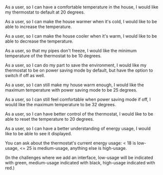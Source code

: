 As a user, so I can have a comfortable temperature in the house,
I would like my thermostat to default at 20 degrees.

As a user, so I can make the house warmer when it's cold,
I would like to be able to increase the temperature.

As a user, so I can make the house cooler when it's warm,
I would like to be able to decrease the temperature.

As a user, so that my pipes don't freeze,
I would like the minimum temperature of the thermostat to be 10 degrees.

As a user, so I can do my part to save the environment,
I would like my thermostat to be on power saving mode by default, but have the option to switch if off as well.

As a user, so I can still make my house warm enough,
I would like the maximum temperature with power saving mode to be 25 degrees.

As a user, so I can still feel comfortable when power saving mode if off,
I would like the maximum temperature to be 32 degrees.

As a user, so I can have better control of the thermostat,
I would like to be able to reset the temperature to 20 degrees.

As a user, so I can have a better understanding of energy usage,
I would like to be able to see it displayed.

You can ask about the thermostat's current energy usage: < 18 is low-usage, <= 25 is medium-usage, anything else is high-usage.

(In the challenges where we add an interface, low-usage will be indicated with green, medium-usage indicated with black, high-usage indicated with red.)